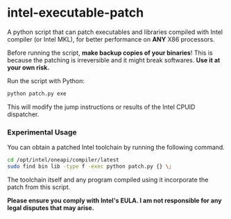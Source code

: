 # intel-executable-patch

A python script that can patch executables and libraries compiled with Intel compiler (or Intel MKL), for better performance on **ANY** X86 processors.

Before running the script, **make backup copies of your binaries**! This is because the patching is irreversible and it might break softwares.
**Use it at your own risk.**

Run the script with Python:

```bash
python patch.py exe
```

This will modify the jump instructions or results of the Intel CPUID dispatcher.

### Experimental Usage

You can obtain a patched Intel toolchain by running the following command.

```bash
cd /opt/intel/oneapi/compiler/latest
sudo find bin lib -type f -exec python patch.py {} \;
```

The toolchain itself and any program compiled using it incorporate the patch from this script.

**Please ensure you comply with Intel's EULA. I am not responsible for any legal disputes that may arise.**
